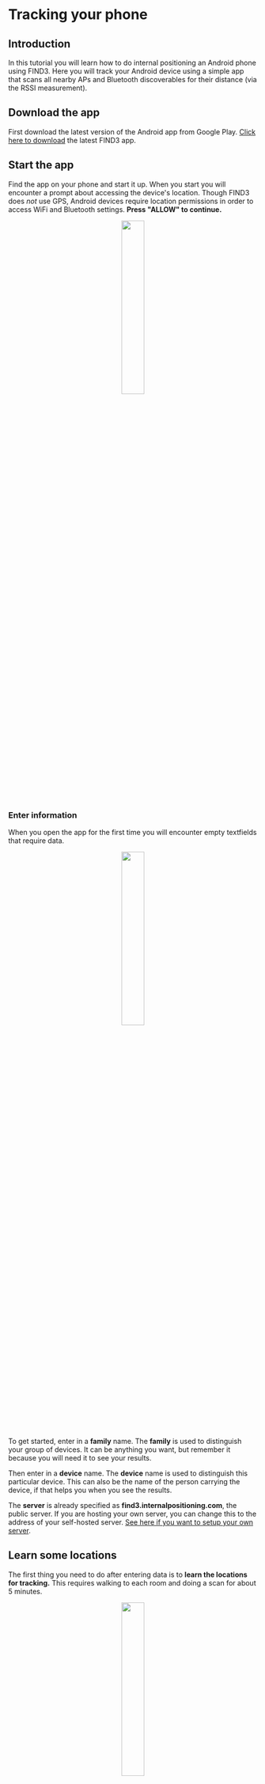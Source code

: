 # Tracking your phone 


## Introduction

In this tutorial you will learn how to do internal positioning an Android phone using FIND3. Here you will track your Android device using a simple app that scans all nearby APs and Bluetooth discoverables for their distance (via the RSSI measurement). 

## Download the app

First download the latest version of the Android app from Google Play. [Click here to download](https://play.google.com/store/apps/details?id=com.internalpositioning.find3.find3app) the latest FIND3 app.


## Start the app

Find the app on your phone and start it up. When you start you will encounter a prompt about accessing the device's location. Though FIND3 does *not* use GPS, Android devices require location permissions in order to access WiFi and Bluetooth settings. **Press "ALLOW" to continue.**

<center><img src="/images/snap1.PNG" width="30%" height="30%"></center>

### Enter information

When you open the app for the first time you will encounter empty textfields that require data.

<center><img src="/images/1.PNG" width="30%" height="30%"></center>

To get started, enter in a **family** name. The **family** is used to distinguish your group of devices. It can be anything you want, but remember it because you will need it to see your results.

Then enter in a **device** name. The **device** name is used to distinguish this particular device. This can also be the name of the person carrying the device, if that helps you when you see the results.

The **server** is already specified as **find3.internalpositioning.com**, the public server. If you are hosting your own server, you can change this to the address of your self-hosted server. [See here if you want to setup your own server](/docs/server_setup/).

## Learn some locations

The first thing you need to do after entering data is to **learn the locations for tracking.** This requires walking to each room and doing a scan for about 5 minutes. 

<center><img src="/images/2.PNG" width="30%" height="30%"></center>

Go to a location, like your *kitchen*, *bathroom* or *living room* and enter the name of the location where it says **location (optional)**. Then hit **TRACKING** so it turns to **LEARNING**.  Then hit **START SCAN** and wait about 5 minutes. Then press **STOP SCAN** and repeat this process in each room, for every room you want to learn.

## Track yourself

Once you are done learning, simply hit the **LEARNING** button so it toggles back to **TRACKING** and then do **START SCAN**.

<center><img src="/images/3.PNG" width="30%" height="30%"></center>


Tracking will continue in the background and will show a notification that you can use to toggle the tracking off.

<center><img src="/images/backgroundscanning.png" width=70%></center>

The scans will take place approximately 10-30 seconds apart, forever, until you turn off the app. The battery usage is minimal since it is doing only a short WiFi scan and Bluetooth scan.

## Other options

There is an option that says "**Allow GPS**". If activated, the phone will send GPS coordinates if requested by the server. The server only requests GPS coordinates when it has no GPS coordinates for *any* of the recently added scan points. A given location will only generally ever ask for GPS coordinates *once* so it doesn't use any extra battery. In the future these GPS coordinates will be used to do positioning on a map.

## Get data

Once you have learned several locations and are tracking with the computers, you can get data from FIND3 by consulting the [API](/doc/api.md) document.

## Issues?

If you have issues, please file one on Github at https://github.com/schollz/find3.

## Source

If you are interested, the app is completely open-source and available at  https://github.com/schollz/find3-android-scanner.
